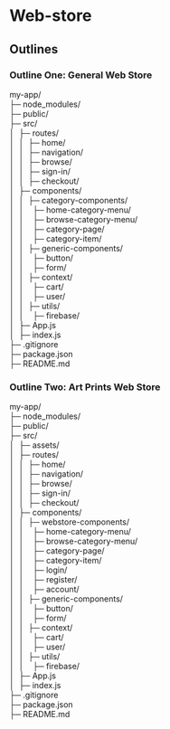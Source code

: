# Web-store

## Outlines

### Outline One: General Web Store    
my-app/    
├─ node_modules/   
├─ public/   
├─ src/   
│ &nbsp;├─ routes/   
│ &nbsp;│ &nbsp;├─ home/   
│ &nbsp;│ &nbsp;├─ navigation/   
│ &nbsp;│ &nbsp;├─ browse/   
│ &nbsp;│ &nbsp;├─ sign-in/   
│ &nbsp;│ &nbsp;├─ checkout/   
│ &nbsp;├─ components/   
│ &nbsp;│  &nbsp;├─ category-components/   
│ &nbsp;│  &nbsp;&nbsp;&nbsp;├─ home-category-menu/   
│ &nbsp;│  &nbsp;&nbsp;&nbsp;├─ browse-category-menu/   
│ &nbsp;│  &nbsp;&nbsp;&nbsp;├─ category-page/   
│ &nbsp;│  &nbsp;&nbsp;&nbsp;├─ category-item/   
│ &nbsp;│  &nbsp;├─ generic-components/   
│ &nbsp;│  &nbsp;&nbsp;&nbsp;├─ button/   
│ &nbsp;│  &nbsp;&nbsp;&nbsp;├─ form/   
│ &nbsp;│  &nbsp;├─ context/   
│ &nbsp;│  &nbsp;&nbsp;&nbsp;├─ cart/   
│ &nbsp;│  &nbsp;&nbsp;&nbsp;├─ user/   
│ &nbsp;│  &nbsp;├─ utils/   
│ &nbsp;│  &nbsp;&nbsp;&nbsp;├─ firebase/    
│ &nbsp;├─ App.js    
│ &nbsp;├─ index.js    
├─ .gitignore    
├─ package.json    
├─ README.md    

### Outline Two: Art Prints Web Store
my-app/    
├─ node_modules/   
├─ public/   
├─ src/   
│ &nbsp;├─ assets/  
│ &nbsp;├─ routes/   
│ &nbsp;│ &nbsp;├─ home/   
│ &nbsp;│ &nbsp;├─ navigation/   
│ &nbsp;│ &nbsp;├─ browse/   
│ &nbsp;│ &nbsp;├─ sign-in/   
│ &nbsp;│ &nbsp;├─ checkout/   
│ &nbsp;├─ components/   
│ &nbsp;│  &nbsp;├─ webstore-components/   
│ &nbsp;│  &nbsp;&nbsp;&nbsp;├─ home-category-menu/   
│ &nbsp;│  &nbsp;&nbsp;&nbsp;├─ browse-category-menu/   
│ &nbsp;│  &nbsp;&nbsp;&nbsp;├─ category-page/   
│ &nbsp;│  &nbsp;&nbsp;&nbsp;├─ category-item/   
│ &nbsp;│  &nbsp;&nbsp;&nbsp;├─ login/   
│ &nbsp;│  &nbsp;&nbsp;&nbsp;├─ register/   
│ &nbsp;│  &nbsp;&nbsp;&nbsp;├─ account/   
│ &nbsp;│  &nbsp;├─ generic-components/   
│ &nbsp;│  &nbsp;&nbsp;&nbsp;├─ button/   
│ &nbsp;│  &nbsp;&nbsp;&nbsp;├─ form/   
│ &nbsp;│  &nbsp;├─ context/   
│ &nbsp;│  &nbsp;&nbsp;&nbsp;├─ cart/   
│ &nbsp;│  &nbsp;&nbsp;&nbsp;├─ user/   
│ &nbsp;│  &nbsp;├─ utils/   
│ &nbsp;│  &nbsp;&nbsp;&nbsp;├─ firebase/    
│ &nbsp;├─ App.js    
│ &nbsp;├─ index.js    
├─ .gitignore    
├─ package.json    
├─ README.md    
